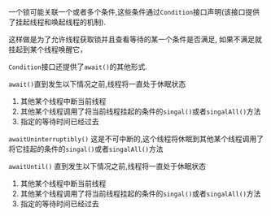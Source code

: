 一个锁可能关联一个或者多个条件,这些条件通过`Condition`接口声明(该接口提供了挂起线程和唤起线程的机制).

这样做是为了允许线程获取锁并且查看等待的某一个条件是否满足,
如果不满足就挂起到某个线程唤醒它，

`Condition`接口还提供了`await()`的其他形式.

`await()`直到发生以下情况之前,线程将一直处于休眠状态
1. 其他某个线程中断当前线程
2. 其他某个线程调用了将当前线程挂起的条件的`singal()`或者`singalAll()`方法
3. 指定的等待时间已经过去

`awaitUninterruptibly()` 这是不可中断的,这个线程将休眠到其他某个线程调用了将它挂起的条件的`singal()`或者`singalAll()`方法

`awaitUntil()` 直到发生以下情况之前,线程将一直处于休眠状态
1. 其他某个线程中断当前线程
2. 其他某个线程调用了将当前线程挂起的条件的`singal()`或者`singalAll()`方法
3. 指定的等待时间已经过去

```java

```
